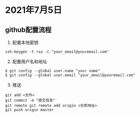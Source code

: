 # 2021年7月5日
## github配置流程
1. 配置本地密钥
```batch
ssh-keygen -t rsa -C "your_email@youremail.com" 
```
2. 配置用户名和地址
```batch
$ git config --global user.name "your name"
$ git config --global user.email "your_email@youremail.com"
```
3. 推送
```batch
git add <文件>
git commit -m "提交信息"
git remote git remote add origin <仓库地址>
git push origin master
```